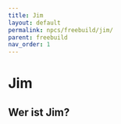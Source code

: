 ```yaml
---
title: Jim
layout: default
permalink: npcs/freebuild/jim/
parent: freebuild
nav_order: 1
---
```


# Jim

## Wer ist Jim?

